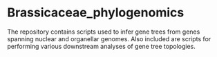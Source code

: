 # Brassicaceae_phylogenomics

The repository contains scripts used to infer gene trees from genes spanning nuclear and organellar genomes. Also included are scripts for performing various downstream analyses of gene tree topologies. 
